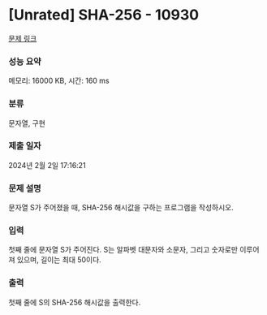 # [Unrated] SHA-256 - 10930 

[문제 링크](https://www.acmicpc.net/problem/10930) 

### 성능 요약

메모리: 16000 KB, 시간: 160 ms

### 분류

문자열, 구현

### 제출 일자

2024년 2월 2일 17:16:21

### 문제 설명

<p>문자열 S가 주어졌을 때, SHA-256 해시값을 구하는 프로그램을 작성하시오.</p>

### 입력 

 <p>첫째 줄에 문자열 S가 주어진다. S는 알파벳 대문자와 소문자, 그리고 숫자로만 이루어져 있으며, 길이는 최대 50이다.</p>

### 출력 

 <p>첫째 줄에 S의 SHA-256 해시값을 출력한다.</p>

